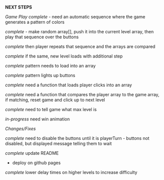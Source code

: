 **NEXT STEPS**

*Game Play* 
*complete* - need an automatic sequence where the game generates a pattern of colors

*complete* - make random array[], push it into the current level array, then play that sequence over the buttons

*complete* then player repeats that sequence and the arrays are compared

*complete* if the same, new level loads with additional step

*complete* pattern needs to load into an array

*complete* pattern lights up buttons

*complete* need a function that loads player clicks into an array

*complete* need a function that compares the player array to the game array, if matching, reset game and click up to next level

*complete* need to tell game what max level is

*in-progress* need win animation

*Changes/Fixes*

*complete* need to disable the buttons until it is playerTurn - buttons not disabled, but displayed message telling them to wait 

*complete* update README
- deploy on github pages

*complete* lower delay times on higher levels to increase difficulty

<audio id="soundbuttonGre" src="https://s3.amazonaws.com/freecodecamp/simonSound1.mp3"></audio>
<audio id="soundbuttonRed" src="https://s3.amazonaws.com/freecodecamp/simonSound2.mp3"></audio>
<audio id="soundbuttonYel" src="https://s3.amazonaws.com/freecodecamp/simonSound3.mp3"></audio>
<audio id="soundbuttonBlu" src="https://s3.amazonaws.com/freecodecamp/simonSound4.mp3"></audio>
<audio id="soundbuttonWrong" src="http://www.freesound.org/data/previews/331/331912_3248244-lq.mp3"></audio>